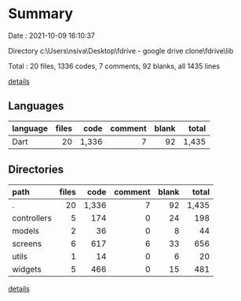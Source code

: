 # Summary

Date : 2021-10-09 16:10:37

Directory c:\Users\nsiva\Desktop\fdrive - google drive clone\fdrive\lib

Total : 20 files,  1336 codes, 7 comments, 92 blanks, all 1435 lines

[details](details.md)

## Languages
| language | files | code | comment | blank | total |
| :--- | ---: | ---: | ---: | ---: | ---: |
| Dart | 20 | 1,336 | 7 | 92 | 1,435 |

## Directories
| path | files | code | comment | blank | total |
| :--- | ---: | ---: | ---: | ---: | ---: |
| . | 20 | 1,336 | 7 | 92 | 1,435 |
| controllers | 5 | 174 | 0 | 24 | 198 |
| models | 2 | 36 | 0 | 8 | 44 |
| screens | 6 | 617 | 6 | 33 | 656 |
| utils | 1 | 14 | 0 | 6 | 20 |
| widgets | 5 | 466 | 0 | 15 | 481 |

[details](details.md)